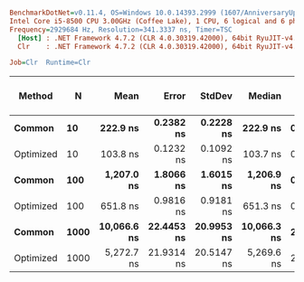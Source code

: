 ``` ini

BenchmarkDotNet=v0.11.4, OS=Windows 10.0.14393.2999 (1607/AnniversaryUpdate/Redstone1)
Intel Core i5-8500 CPU 3.00GHz (Coffee Lake), 1 CPU, 6 logical and 6 physical cores
Frequency=2929684 Hz, Resolution=341.3337 ns, Timer=TSC
  [Host] : .NET Framework 4.7.2 (CLR 4.0.30319.42000), 64bit RyuJIT-v4.7.3416.0
  Clr    : .NET Framework 4.7.2 (CLR 4.0.30319.42000), 64bit RyuJIT-v4.7.3416.0

Job=Clr  Runtime=Clr  

```
|    Method |    N |        Mean |      Error |     StdDev |      Median | Gen 0/1k Op | Gen 1/1k Op | Gen 2/1k Op | Allocated Memory/Op |
|---------- |----- |------------:|-----------:|-----------:|------------:|------------:|------------:|------------:|--------------------:|
|    **Common** |   **10** |    **222.9 ns** |  **0.2382 ns** |  **0.2228 ns** |    **222.9 ns** |      **0.0558** |           **-** |           **-** |               **264 B** |
| Optimized |   10 |    103.8 ns |  0.1232 ns |  0.1092 ns |    103.7 ns |      0.0525 |           - |           - |               248 B |
|    **Common** |  **100** |  **1,207.0 ns** |  **1.8066 ns** |  **1.6015 ns** |  **1,206.9 ns** |      **0.3357** |           **-** |           **-** |              **1592 B** |
| Optimized |  100 |    651.8 ns |  0.9816 ns |  0.9181 ns |    651.3 ns |      0.3338 |           - |           - |              1576 B |
|    **Common** | **1000** | **10,066.6 ns** | **22.4453 ns** | **20.9953 ns** | **10,066.3 ns** |      **2.6245** |           **-** |           **-** |             **12435 B** |
| Optimized | 1000 |  5,272.7 ns | 21.9314 ns | 20.5147 ns |  5,269.6 ns |      2.6245 |           - |           - |             12417 B |
